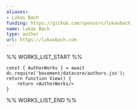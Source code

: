 ```yaml
---
aliases:
- Lukas Bach
funding: https://github.com/sponsors/lukasbach
name: Lukas Bach
type: author
url: https://lukasbach.com
---
```



%% WORKS_LIST_START %%

```datacorejsx
const { AuthorWorks } = await dc.require('basement/datacore/authors.jsx');
return function View() {
    return <AuthorWorks/>
}
```
%% WORKS_LIST_END %%